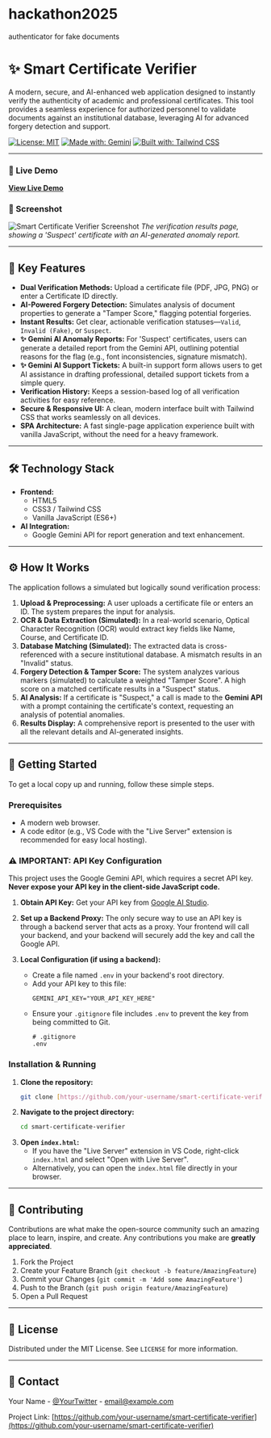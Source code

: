 # hackathon2025
authenticator for fake documents 

# ✨ Smart Certificate Verifier

A modern, secure, and AI-enhanced web application designed to instantly verify the authenticity of academic and professional certificates. This tool provides a seamless experience for authorized personnel to validate documents against an institutional database, leveraging AI for advanced forgery detection and support.

[![License: MIT](https://img.shields.io/badge/License-MIT-blue.svg)](https://opensource.org/licenses/MIT)
[![Made with: Gemini](https://img.shields.io/badge/Made%20with-Gemini%20API-8A2BE2.svg)](https://ai.google.dev/)
[![Built with: Tailwind CSS](https://img.shields.io/badge/Built%20with-Tailwind%20CSS-38B2AC.svg)](https://tailwindcss.com/)

---

### 🚀 Live Demo

**[View Live Demo](https://your-deployment-link.com)**

### 📸 Screenshot

![Smart Certificate Verifier Screenshot](https://i.imgur.com/example-image.png)
*The verification results page, showing a 'Suspect' certificate with an AI-generated anomaly report.*

---

## 🌟 Key Features

* **Dual Verification Methods:** Upload a certificate file (PDF, JPG, PNG) or enter a Certificate ID directly.
* **AI-Powered Forgery Detection:** Simulates analysis of document properties to generate a "Tamper Score," flagging potential forgeries.
* **Instant Results:** Get clear, actionable verification statuses—`Valid`, `Invalid (Fake)`, or `Suspect`.
* **✨ Gemini AI Anomaly Reports:** For 'Suspect' certificates, users can generate a detailed report from the Gemini API, outlining potential reasons for the flag (e.g., font inconsistencies, signature mismatch).
* **✨ Gemini AI Support Tickets:** A built-in support form allows users to get AI assistance in drafting professional, detailed support tickets from a simple query.
* **Verification History:** Keeps a session-based log of all verification activities for easy reference.
* **Secure & Responsive UI:** A clean, modern interface built with Tailwind CSS that works seamlessly on all devices.
* **SPA Architecture:** A fast single-page application experience built with vanilla JavaScript, without the need for a heavy framework.

---

## 🛠️ Technology Stack

* **Frontend:**
    * HTML5
    * CSS3 / Tailwind CSS
    * Vanilla JavaScript (ES6+)
* **AI Integration:**
    * Google Gemini API for report generation and text enhancement.

---

## ⚙️ How It Works

The application follows a simulated but logically sound verification process:

1.  **Upload & Preprocessing:** A user uploads a certificate file or enters an ID. The system prepares the input for analysis.
2.  **OCR & Data Extraction (Simulated):** In a real-world scenario, Optical Character Recognition (OCR) would extract key fields like Name, Course, and Certificate ID.
3.  **Database Matching (Simulated):** The extracted data is cross-referenced with a secure institutional database. A mismatch results in an "Invalid" status.
4.  **Forgery Detection & Tamper Score:** The system analyzes various markers (simulated) to calculate a weighted "Tamper Score". A high score on a matched certificate results in a "Suspect" status.
5.  **AI Analysis:** If a certificate is "Suspect," a call is made to the **Gemini API** with a prompt containing the certificate's context, requesting an analysis of potential anomalies.
6.  **Results Display:** A comprehensive report is presented to the user with all the relevant details and AI-generated insights.

---

## 🚀 Getting Started

To get a local copy up and running, follow these simple steps.

### Prerequisites

* A modern web browser.
* A code editor (e.g., VS Code with the "Live Server" extension is recommended for easy local hosting).

### ⚠️ IMPORTANT: API Key Configuration

This project uses the Google Gemini API, which requires a secret API key. **Never expose your API key in the client-side JavaScript code.**

1.  **Obtain API Key:** Get your API key from [Google AI Studio](https://makersuite.google.com/).

2.  **Set up a Backend Proxy:** The only secure way to use an API key is through a backend server that acts as a proxy. Your frontend will call your backend, and your backend will securely add the key and call the Google API.

3.  **Local Configuration (if using a backend):**
    * Create a file named `.env` in your backend's root directory.
    * Add your API key to this file:
        ```
        GEMINI_API_KEY="YOUR_API_KEY_HERE"
        ```
    * Ensure your `.gitignore` file includes `.env` to prevent the key from being committed to Git.
        ```
        # .gitignore
        .env
        ```

### Installation & Running

1.  **Clone the repository:**
    ```sh
    git clone [https://github.com/your-username/smart-certificate-verifier.git](https://github.com/your-username/smart-certificate-verifier.git)
    ```
2.  **Navigate to the project directory:**
    ```sh
    cd smart-certificate-verifier
    ```
3.  **Open `index.html`:**
    * If you have the "Live Server" extension in VS Code, right-click `index.html` and select "Open with Live Server".
    * Alternatively, you can open the `index.html` file directly in your browser.

---

## 🤝 Contributing

Contributions are what make the open-source community such an amazing place to learn, inspire, and create. Any contributions you make are **greatly appreciated**.

1.  Fork the Project
2.  Create your Feature Branch (`git checkout -b feature/AmazingFeature`)
3.  Commit your Changes (`git commit -m 'Add some AmazingFeature'`)
4.  Push to the Branch (`git push origin feature/AmazingFeature`)
5.  Open a Pull Request

---

## 📄 License

Distributed under the MIT License. See `LICENSE` for more information.

---

## 📧 Contact

Your Name - [@YourTwitter](https://twitter.com/yourtwitter) - email@example.com

Project Link: [https://github.com/your-username/smart-certificate-verifier](https://github.com/your-username/smart-certificate-verifier)
